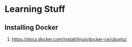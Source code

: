 Learning Stuff
=========

## Installing Docker
1. https://docs.docker.com/install/linux/docker-ce/ubuntu/
